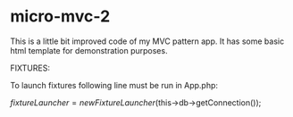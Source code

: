 # micro-mvc-2

This is a little bit improved code of my MVC pattern app. It has some basic html template for demonstration purposes.

FIXTURES:

To launch fixtures following line must be run in App.php:

$fixtureLauncher = new FixtureLauncher($this->db->getConnection());

